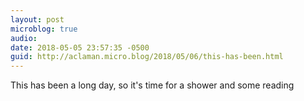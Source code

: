 ```yaml
---
layout: post
microblog: true
audio: 
date: 2018-05-05 23:57:35 -0500
guid: http://aclaman.micro.blog/2018/05/06/this-has-been.html
---
```

This has been a long day, so it's time for a shower and some reading
